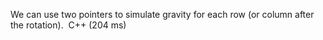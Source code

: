 We can use two pointers to simulate gravity for each row (or column after the rotation).
​
C++ (204 ms)